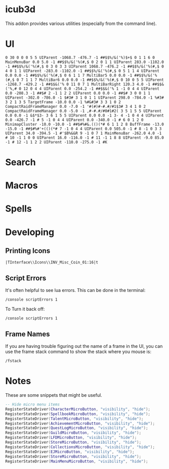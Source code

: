 # icub3d

This addon provides various utilities (especially from the command line).

# UI

```
0 30 0 0 0 5 5 UIParent -1068.7 -476.7 -1 ##$$%/&('%)$+$ 0 1 1 6 0 MainMenuBar 0.0 5.0 -1 ##$$%/&('%(#,$ 0 2 0 1 1 UIParent 283.0 -1102.0 -1 ##$$%/&('%(#,$ 0 3 0 3 3 UIParent 1068.7 -476.2 -1 ##$$%/&('%(#,$ 0 4 0 1 1 UIParent -283.0 -1102.0 -1 ##$$%/&('%(#,$ 0 5 1 1 4 UIParent 0.0 0.0 -1 ##$$%/&('%(#,$ 0 6 1 1 7 MultiBar5 0.0 0.0 -1 ##$$%/&('%(#,$ 0 7 1 1 7 MultiBar6 0.0 0.0 -1 ##$$%/&('%(#,$ 0 10 0 5 5 UIParent -1268.7 -429.2 -1 ##$$&('% 0 11 0 7 1 MultiBarRight 120.3 4.0 -1 ##$$&('%,# 0 12 0 4 4 UIParent 0.0 -254.2 -1 ##$$&('% 1 -1 0 4 4 UIParent 0.0 -208.3 -1 ##$# 2 -1 1 2 2 UIParent 0.0 0.0 -1 ##$# 3 0 0 1 1 UIParent -302.0 -786.0 -1 $#3# 3 1 0 1 1 UIParent 298.0 -784.0 -1 %#3# 3 2 1 3 5 TargetFrame -10.0 0.0 -1 %#&#3# 3 3 1 0 2 CompactRaidFrameManager 0.0 -7.0 -1 '#(#)#-#.#/#1$3# 3 4 1 0 2 CompactRaidFrameManager 0.0 -5.0 -1 ,#-#.#/#0#1#2( 3 5 1 5 5 UIParent 0.0 0.0 -1 &$*$3- 3 6 1 5 5 UIParent 0.0 0.0 -1 3- 4 -1 0 4 4 UIParent 0.0 -426.7 -1 # 5 -1 0 4 4 UIParent 0.0 -340.0 -1 # 6 0 1 2 0 MinimapCluster -10.0 -10.0 -1 ##$#%#&.(()(*# 6 1 1 2 8 BuffFrame -13.0 -15.0 -1 ##$#%#'+(()(*# 7 -1 0 4 4 UIParent 0.0 505.0 -1 # 8 -1 0 3 3 UIParent 34.0 -394.5 -1 #'$B%&&R 9 -1 0 7 1 MainMenuBar -262.0 4.0 -1 # 10 -1 1 0 0 UIParent 16.0 -116.0 -1 # 11 -1 1 8 8 UIParent -9.0 85.0 -1 # 12 -1 1 2 2 UIParent -110.0 -275.0 -1 #K
```

# Search

# Macros

# Spells

# Developing

## Printing Icons

```
|TInterface\\Icons\\INV_Misc_Coin_01:16|t
```

## Script Errors

It's often helpful to see lua errors. This can be done in the terminal:

```
/console scriptErrors 1
```

To Turn it back off:

```
/console scriptErrors 1
```

## Frame Names

If you are having trouble figuring out the name of a frame in the UI,
you can use the frame stack command to show the stack where you mouse
is:

```
/fstack
```

# Notes

These are some snippets that might be useful.

```lua
-- Hide micro menu items
RegisterStateDriver(CharacterMicroButton, "visibility", "hide");
RegisterStateDriver(SpellbookMicroButton, "visibility", "hide");
RegisterStateDriver(TalentMicroButton, "visibility", "hide");
RegisterStateDriver(AchievementMicroButton, "visibility", "hide");
RegisterStateDriver(QuestLogMicroButton, "visibility", "hide");
RegisterStateDriver(GuildMicroButton, "visibility", "hide");
RegisterStateDriver(LFDMicroButton, "visibility", "hide");
RegisterStateDriver(StoreMicroButton, "visibility", "hide");
RegisterStateDriver(CollectionsMicroButton, "visibility", "hide");
RegisterStateDriver(EJMicroButton, "visibility", "hide");
RegisterStateDriver(StoreMicroButton, "visibility", "hide");
RegisterStateDriver(MainMenuMicroButton, "visibility", "hide");
```
